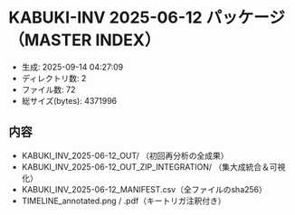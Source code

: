 # KABUKI-INV 2025-06-12 パッケージ（MASTER INDEX）
- 生成: 2025-09-14 04:27:09
- ディレクトリ数: 2
- ファイル数: 72
- 総サイズ(bytes): 4371996

## 内容
- KABUKI_INV_2025-06-12_OUT/ （初回再分析の全成果）
- KABUKI_INV_2025-06-12_OUT_ZIP_INTEGRATION/ （集大成統合＆可視化）
- KABUKI_INV_2025-06-12_MANIFEST.csv（全ファイルのsha256）
- TIMELINE_annotated.png / .pdf（キートリガ注釈付き）

